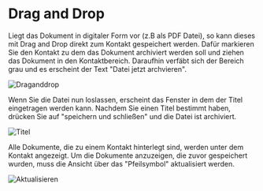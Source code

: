 # Drag and Drop

Liegt das Dokument in digitaler Form vor (z.B als PDF Datei), so kann dieses mit Drag and Drop direkt zum Kontakt gespeichert werden. Dafür markieren Sie den Kontakt zu dem das Dokument archiviert werden soll und ziehen das Dokument in den Kontaktbereich. Daraufhin verfäbt sich der Bereich grau und es erscheint der Text "Datei jetzt archvieren". 

![Draganddrop](~/images/draganddrop.png)

Wenn Sie die Datei nun loslassen, erscheint das Fenster in dem der Titel eingetragen werden kann. Nachdem Sie einen Titel bestimmt haben, drücken Sie auf "speichern und schließen" und die Datei ist archiviert. 

![Titel](~/images/Titel.png)

Alle Dokumente, die zu einem Kontakt hinterlegt sind, werden unter dem Kontakt angezeigt. Um die Dokumente anzuzeigen, die zuvor gespeichert wurden, muss die Ansicht über das "Pfeilsymbol" aktualisiert werden.

![Aktualisieren](~/images/aktualisieren.png)